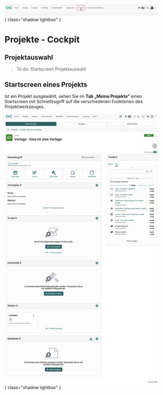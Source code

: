 ![bereiche_projekte_v1_de.png](assets/bereiche_projekte_v1_de.png){ class="shadow lightbox" }

# Projekte - Cockpit

## Projektauswahl 

>  To do: Startscreen Projektauswahl

## Startscreen eines Projekts

Ist ein Projekt ausgewählt, sehen Sie im **Tab „Meine Projekte“** einen Startscreen mit Schnellzugriff auf die verschiedenen Funktionen des Projektwerkzeuges.

![projekt_erstellt_aus_vorlage_v1_de.png](assets/projekt_erstellt_aus_vorlage_v1_de.png){ class="shadow lightbox" }
